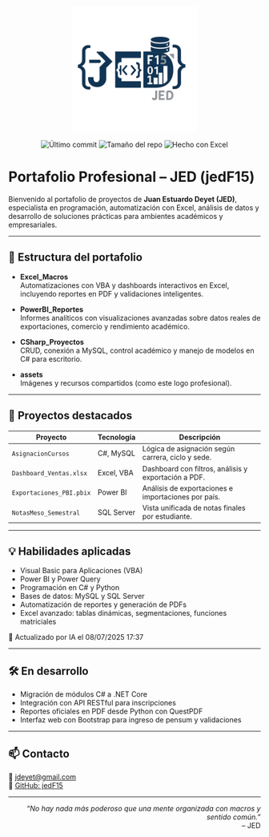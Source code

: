 <p align="center">
  <img src="assets/LogoJED.png" alt="Logo JED" width="250"/>
</p>

<p align="center">
  <img src="https://img.shields.io/github/last-commit/JedF15/Portafolio" alt="Último commit">
  <img src="https://img.shields.io/github/repo-size/JedF15/Portafolio" alt="Tamaño del repo">
  <img src="https://img.shields.io/badge/Made_with-Excel-green?logo=microsoft-excel&logoColor=white" alt="Hecho con Excel">
</p>

# Portafolio Profesional – JED (jedF15)

Bienvenido al portafolio de proyectos de **Juan Estuardo Deyet (JED)**, especialista en programación, automatización con Excel, análisis de datos y desarrollo de soluciones prácticas para ambientes académicos y empresariales.

---

## 📁 Estructura del portafolio

- **Excel_Macros**  
  Automatizaciones con VBA y dashboards interactivos en Excel, incluyendo reportes en PDF y validaciones inteligentes.

- **PowerBI_Reportes**  
  Informes analíticos con visualizaciones avanzadas sobre datos reales de exportaciones, comercio y rendimiento académico.

- **CSharp_Proyectos**  
  CRUD, conexión a MySQL, control académico y manejo de modelos en C# para escritorio.

- **assets**  
  Imágenes y recursos compartidos (como este logo profesional).

---

## 🚀 Proyectos destacados

| Proyecto                  | Tecnología       | Descripción                                      |
|--------------------------|------------------|--------------------------------------------------|
| `AsignacionCursos`       | C#, MySQL        | Lógica de asignación según carrera, ciclo y sede. |
| `Dashboard_Ventas.xlsx`  | Excel, VBA       | Dashboard con filtros, análisis y exportación a PDF. |
| `Exportaciones_PBI.pbix` | Power BI         | Análisis de exportaciones e importaciones por país. |
| `NotasMeso_Semestral`    | SQL Server       | Vista unificada de notas finales por estudiante. |

---

## 💡 Habilidades aplicadas

- Visual Basic para Aplicaciones (VBA)
- Power BI y Power Query
- Programación en C# y Python
- Bases de datos: MySQL y SQL Server
- Automatización de reportes y generación de PDFs
- Excel avanzado: tablas dinámicas, segmentaciones, funciones matriciales

📅 Actualizado por IA el 08/07/2025 17:37

---

## 🛠️ En desarrollo

- Migración de módulos C# a .NET Core
- Integración con API RESTful para inscripciones
- Reportes oficiales en PDF desde Python con QuestPDF
- Interfaz web con Bootstrap para ingreso de pensum y validaciones

---

## 📫 Contacto

📧 jdeyet@gmail.com  
🔗 [GitHub: jedF15](https://github.com/jedF15)

---

<p align="right">
  <i>“No hay nada más poderoso que una mente organizada con macros y sentido común.”</i><br>
  – JED
</p>
